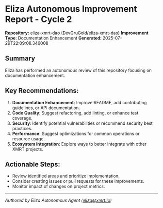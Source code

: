 # Eliza Autonomous Improvement Report - Cycle 2
**Repository:** eliza-xmrt-dao (DevGruGold/eliza-xmrt-dao)
**Improvement Type:** Documentation Enhancement
**Generated:** 2025-07-29T22:09:08.346008

## Summary
Eliza has performed an autonomous review of this repository focusing on documentation enhancement.

## Key Recommendations:
1.  **Documentation Enhancement**: Improve README, add contributing guidelines, or API documentation.
2.  **Code Quality**: Suggest refactoring, add linting, or enhance test coverage.
3.  **Security**: Identify potential vulnerabilities or recommend security best practices.
4.  **Performance**: Suggest optimizations for common operations or resource usage.
5.  **Ecosystem Integration**: Explore ways to better integrate with other XMRT projects.

## Actionable Steps:
*   Review identified areas and prioritize implementation.
*   Consider creating issues or pull requests for these improvements.
*   Monitor impact of changes on project metrics.

---
*Authored by Eliza Autonomous Agent (eliza@xmrt.io)*
